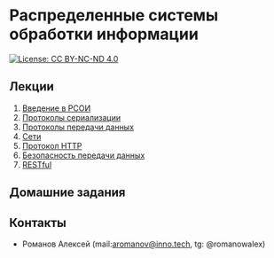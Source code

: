 # Распределенные системы обработки информации

[![License: CC BY-NC-ND 4.0](https://img.shields.io/badge/License-CC%20BY--NC--ND%204.0-lightgrey.svg)](https://creativecommons.org/licenses/by-nc-nd/4.0/)

## Лекции

1. [Введение в РСОИ](/введение%20в%20рсои)
1. [Протоколы сериализации](/протоколы%20сериализации)
1. [Протоколы передачи данных](/протоколы%20передачи%20данных)
1. [Сети](/сети)
1. [Протокол HTTP](/протокол%20http)
1. [Безопасность передачи данных](/безопасность%20передачи%20данных)
1. [RESTful](/restful)

## Домашние задания

## Контакты

* Романов Алексей (mail:aromanov@inno.tech, tg: @romanowalex)